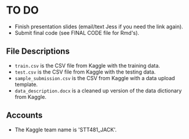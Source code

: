 # TO DO
* Finish presentation slides (email/text Jess if you need the link again).
* Submit final code (see FINAL CODE file for Rmd's).

## File Descriptions
* `train.csv` is the CSV file from Kaggle with the training data.
* `test.csv` is the CSV file from Kaggle with the testing data.
* `sample_submission.csv` is the CSV from Kaggle with a data upload template.
* `data_description.docx` is a cleaned up version of the data dictionary from Kaggle.

## Accounts
* The Kaggle team name is 'STT481_JACK'.
